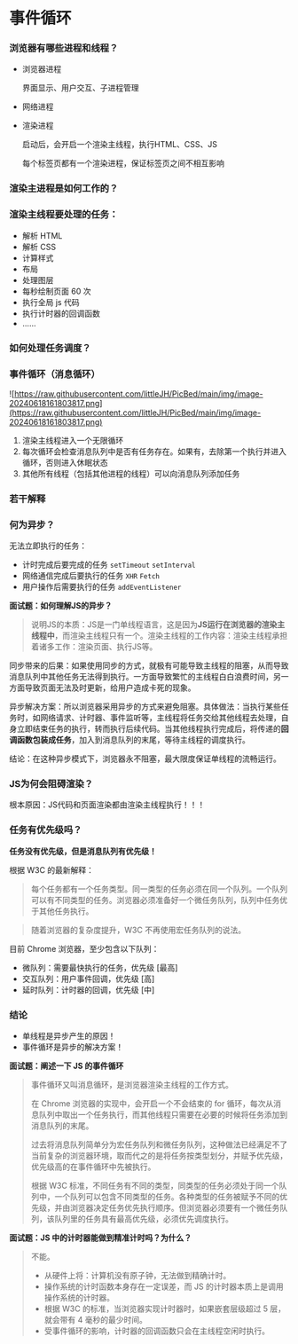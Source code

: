# 事件循环

### **浏览器有哪些进程和线程？**

- 浏览器进程
    
    界面显示、用户交互、子进程管理
    
- 网络进程
- 渲染进程
    
    启动后，会开启一个渲染主线程，执行HTML、CSS、JS
    
    每个标签页都有一个渲染进程，保证标签页之间不相互影响
    

### **渲染主进程是如何工作的？**

### **渲染主线程要处理的任务：**

- 解析 HTML
- 解析 CSS
- 计算样式
- 布局
- 处理图层
- 每秒绘制页面 60 次
- 执行全局 js 代码
- 执行计时器的回调函数
- ……

### **如何处理任务调度？**

### **事件循环（消息循环）**

![https://raw.githubusercontent.com/littleJH/PicBed/main/img/image-20240618161803817.png](https://raw.githubusercontent.com/littleJH/PicBed/main/img/image-20240618161803817.png)

1. 渲染主线程进入一个无限循环
2. 每次循环会检查消息队列中是否有任务存在。如果有，去除第一个执行并进入循环，否则进入休眠状态
3. 其他所有线程（包括其他进程的线程）可以向消息队列添加任务

### **若干解释**

### **何为异步？**

无法立即执行的任务：

- 计时完成后要完成的任务 `setTimeout` `setInterval`
- 网络通信完成后要执行的任务 `XHR` `Fetch`
- 用户操作后需要执行的任务 `addEventListener`

**面试题：如何理解JS的异步？**

> 说明JS的本质：JS是一门单线程语言，这是因为**JS运行在浏览器的渲染主线程中**，而渲染主线程只有一个。渲染主线程的工作内容：渲染主线程承担着诸多工作：渲染页面、执行JS等。

同步带来的后果：如果使用同步的方式，就极有可能导致主线程的阻塞，从而导致消息队列中其他任务无法得到执行。一方面导致繁忙的主线程白白浪费时间，另一方面导致页面无法及时更新，给用户造成卡死的现象。

异步解决方案：所以浏览器采用异步的方式来避免阻塞。具体做法：当执行某些任务时，如网络请求、计时器、事件监听等，主线程将任务交给其他线程去处理，自身立即结束任务的执行，转而执行后续代码。当其他线程执行完成后，将传递的**回调函数包装成任务**，加入到消息队列的末尾，等待主线程的调度执行。

结论：在这种异步模式下，浏览器永不阻塞，最大限度保证单线程的流畅运行。
> 

### **JS为何会阻碍渲染？**

根本原因：JS代码和页面渲染都由渲染主线程执行！！！

### **任务有优先级吗？**

**任务没有优先级，但是消息队列有优先级！**

根据 W3C 的最新解释：

> 每个任务都有一个任务类型。同一类型的任务必须在同一个队列。一个队列可以有不同类型的任务。浏览器必须准备好一个微任务队列，队列中任务优于其他任务执行。
> 

> 随着浏览器的复杂度提升，W3C 不再使用宏任务队列的说法。
> 

目前 Chrome 浏览器，至少包含以下队列：

- 微队列：需要最快执行的任务，优先级 [最高]
- 交互队列：用户事件回调，优先级 [高]
- 延时队列：计时器的回调，优先级 [中]

### **结论**

- 单线程是异步产生的原因！
- 事件循环是异步的解决方案！

**面试题：阐述一下 JS 的事件循环**

> 事件循环又叫消息循环，是浏览器渲染主线程的工作方式。
> 
> 
> 在 Chrome 浏览器的实现中，会开启一个不会结束的 for 循环，每次从消息队列中取出一个任务执行，而其他线程只需要在必要的时候将任务添加到消息队列的末尾。
> 
> 过去将消息队列简单分为宏任务队列和微任务队列，这种做法已经满足不了当前复杂的浏览器环境，取而代之的是将任务按类型划分，并赋予优先级，优先级高的在事件循环中先被执行。
> 
> 根据 W3C 标准，不同任务有不同的类型，同类型的任务必须处于同一个队列中，一个队列可以包含不同类型的任务。各种类型的任务被赋予不同的优先级，并由浏览器决定任务优先执行顺序。但浏览器必须要有一个微任务队列，该队列里的任务具有最高优先级，必须优先调度执行。
> 

**面试题：JS 中的计时器能做到精准计时吗？为什么？**

> 不能。
> 
> - 从硬件上将：计算机没有原子钟，无法做到精确计时。
> - 操作系统的计时函数本身存在一定误差，而 JS 的计时器本质上是调用操作系统的计时器。
> - 根据 W3C 的标准，当浏览器实现计时器时，如果嵌套层级超过 5 层，就会带有 4 毫秒的最少时间。
> - 受事件循环的影响，计时器的回调函数只会在主线程空闲时执行。